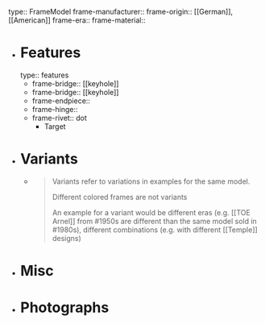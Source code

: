 type:: FrameModel
frame-manufacturer::
frame-origin:: [[German]], [[American]] 
frame-era::
frame-material::

- # Features
  type:: features
	- frame-bridge:: [[keyhole]]
	- frame-bridge:: [[keyhole]]
	- frame-endpiece::
	- frame-hinge::
	- frame-rivet::  dot
		- Target
- # Variants
	- > Variants refer to variations in examples for the same model.
	  >
	  > Different colored frames are not variants
	  >
	  > An example for a variant would be different eras (e.g. [[TOE Arnel]] from #1950s are different than the same model sold in #1980s), different combinations (e.g. with different [[Temple]] designs)
- # Misc
- # Photographs